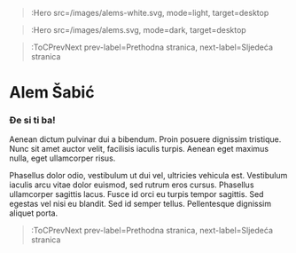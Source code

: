 > :Hero src=/images/alems-white.svg,
>       mode=light, target=desktop

> :Hero src=/images/alems.svg,
>       mode=dark, target=desktop

> :ToCPrevNext prev-label=Prethodna stranica, next-label=Sljedeća stranica

<h1>Alem Šabić</h1>

<h3>Đe si ti ba!</h3>

Aenean dictum pulvinar dui a bibendum. Proin posuere dignissim tristique. Nunc sit amet auctor velit, facilisis iaculis turpis. Aenean eget maximus nulla, eget ullamcorper risus. 

Phasellus dolor odio, vestibulum ut dui vel, ultricies vehicula est. Vestibulum iaculis arcu vitae dolor euismod, sed rutrum eros cursus. Phasellus ullamcorper sagittis lacus. Fusce id orci eu turpis tempor sagittis. Sed egestas vel nisi eu blandit. Sed id semper tellus. Pellentesque dignissim aliquet porta.


> :ToCPrevNext prev-label=Prethodna stranica, next-label=Sljedeća stranica


